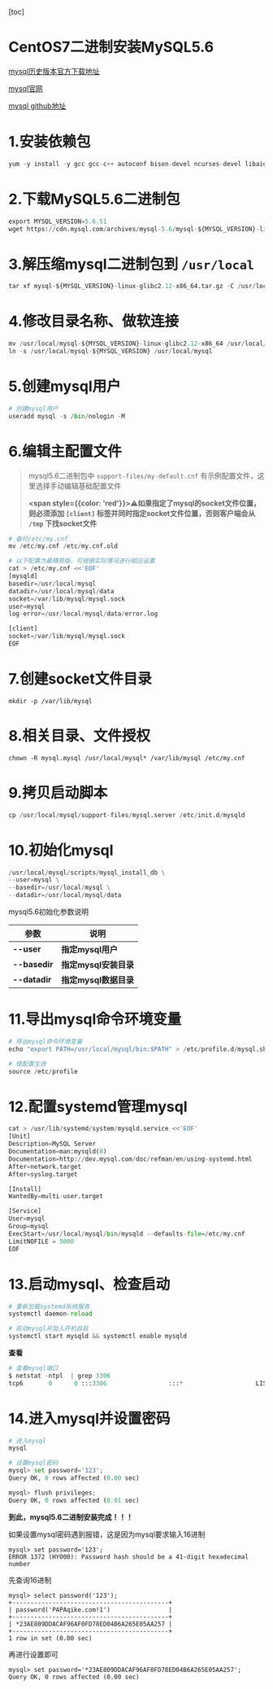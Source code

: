 [toc]



# CentOS7二进制安装MySQL5.6

[mysql历史版本官方下载地址](https://downloads.mysql.com/archives/community/)

[mysql官网](https://www.mysql.com/)

[mysql github地址](https://github.com/mysql)



# 1.安装依赖包

```python
yum -y install -y gcc gcc-c++ autoconf bison-devel ncurses-devel libaio-devel numactl
```



# 2.下载MySQL5.6二进制包

```python
export MYSQL_VERSION=5.6.51
wget https://cdn.mysql.com/archives/mysql-5.6/mysql-${MYSQL_VERSION}-linux-glibc2.12-x86_64.tar.gz
```



# 3.解压缩mysql二进制包到 `/usr/local`

```python
tar xf mysql-${MYSQL_VERSION}-linux-glibc2.12-x86_64.tar.gz -C /usr/local
```



# 4.修改目录名称、做软连接

```python
mv /usr/local/mysql-${MYSQL_VERSION}-linux-glibc2.12-x86_64 /usr/local/mysql-${MYSQL_VERSION}
ln -s /usr/local/mysql-${MYSQL_VERSION} /usr/local/mysql
```



# 5.创建mysql用户

```python
# 创建mysql用户
useradd mysql -s /bin/nologin -M
```



# 6.编辑主配置文件

> mysql5.6二进制包中 `support-files/my-default.cnf`  有示例配置文件，这里选择手动编辑基础配置文件
>
> **<span style={{color: 'red'}}>⚠️如果指定了mysql的socket文件位置，则必须添加 `[client]` 标签并同时指定socket文件位置，否则客户端会从 `/tmp` 下找socket文件</span>**

```python
# 备份/etc/my.cnf
mv /etc/my.cnf /etc/my.cnf.old

# 以下配置为最精简版，可根据实际情况进行相应设置
cat > /etc/my.cnf <<'EOF'
[mysqld]
basedir=/usr/local/mysql
datadir=/usr/local/mysql/data
socket=/var/lib/mysql/mysql.sock
user=mysql
log-error=/usr/local/mysql/data/error.log

[client]
socket=/var/lib/mysql/mysql.sock
EOF
```



# 7.创建socket文件目录

```shell
mkdir -p /var/lib/mysql
```



# 8.相关目录、文件授权

```shell
chown -R mysql.mysql /usr/local/mysql* /var/lib/mysql /etc/my.cnf
```



# 9.拷贝启动脚本

```python
cp /usr/local/mysql/support-files/mysql.server /etc/init.d/mysqld
```



# 10.初始化mysql

```python
/usr/local/mysql/scripts/mysql_install_db \
--user=mysql \
--basedir=/usr/local/mysql \
--datadir=/usr/local/mysql/data
```



mysql5.6初始化参数说明

| **参数**      | **说明**              |
| ------------- | --------------------- |
| **--user**    | **指定mysql用户**     |
| **--basedir** | **指定mysql安装目录** |
| **--datadir** | **指定mysql数据目录** |



# 11.导出mysql命令环境变量

```python
# 导出mysql命令环境变量
echo "export PATH=/usr/local/mysql/bin:$PATH" > /etc/profile.d/mysql.sh

# 使配置生效
source /etc/profile
```



# 12.配置systemd管理mysql

```python
cat > /usr/lib/systemd/system/mysqld.service <<'EOF'
[Unit]
Description=MySQL Server
Documentation=man:mysqld(8)
Documentation=http://dev.mysql.com/doc/refman/en/using-systemd.html
After=network.target
After=syslog.target

[Install]
WantedBy=multi-user.target

[Service]
User=mysql
Group=mysql
ExecStart=/usr/local/mysql/bin/mysqld --defaults-file=/etc/my.cnf
LimitNOFILE = 5000
EOF
```



# 13.启动mysql、检查启动

```python
# 重新加载systemd系统服务
systemctl daemon-reload

# 启动mysql并加入开机自启
systemctl start mysqld && systemctl enable mysqld
```



**查看**

```python
# 查看mysql端口
$ netstat -ntpl  | grep 3306
tcp6       0      0 :::3306                 :::*                    LISTEN      31349/mysqld  
```



# 14.进入mysql并设置密码

```python
# 进入mysql
mysql

# 设置mysql密码
mysql> set password='123';
Query OK, 0 rows affected (0.00 sec)

mysql> flush privileges;
Query OK, 0 rows affected (0.01 sec)
```

**到此，mysql5.6二进制安装完成！！！**



如果设置mysql密码遇到报错，这是因为mysql要求输入16进制

```
mysql> set password='123';
ERROR 1372 (HY000): Password hash should be a 41-digit hexadecimal number
```



先查询16进制

```shell
mysql> select password('123');
+-------------------------------------------+
| password('PAPAqike.com!1')                |
+-------------------------------------------+
| *23AE809DDACAF96AF0FD78ED04B6A265E05AA257 |
+-------------------------------------------+
1 row in set (0.00 sec)
```



再进行设置即可

```shell
mysql> set password='*23AE809DDACAF96AF0FD78ED04B6A265E05AA257';
Query OK, 0 rows affected (0.00 sec)
```





